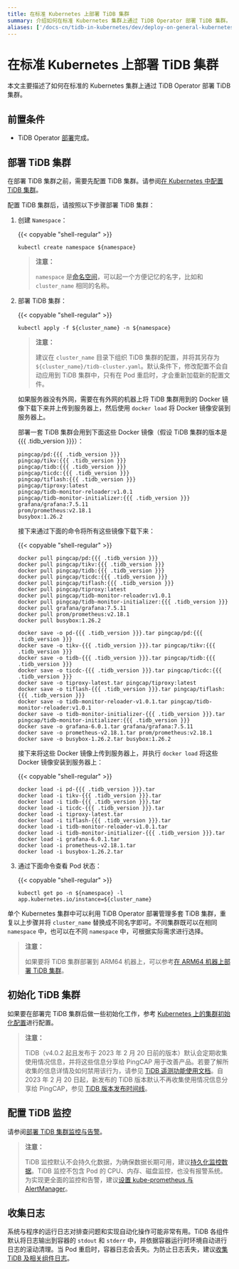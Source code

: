 ```yaml
---
title: 在标准 Kubernetes 上部署 TiDB 集群
summary: 介绍如何在标准 Kubernetes 集群上通过 TiDB Operator 部署 TiDB 集群。
aliases: ['/docs-cn/tidb-in-kubernetes/dev/deploy-on-general-kubernetes/','/zh/tidb-in-kubernetes/dev/deploy-tidb-enterprise-edition']
---
```


# 在标准 Kubernetes 上部署 TiDB 集群

本文主要描述了如何在标准的 Kubernetes 集群上通过 TiDB Operator 部署 TiDB 集群。

## 前置条件

* TiDB Operator [部署](deploy-tidb-operator.md)完成。

## 部署 TiDB 集群

在部署 TiDB 集群之前，需要先配置 TiDB 集群。请参阅[在 Kubernetes 中配置 TiDB 集群](configure-a-tidb-cluster.md)。

配置 TiDB 集群后，请按照以下步骤部署 TiDB 集群：

1. 创建 `Namespace`：

    {{< copyable "shell-regular" >}}

    ```shell
    kubectl create namespace ${namespace}
    ```

    > **注意：**
    >
    > `namespace` 是[命名空间](https://kubernetes.io/docs/concepts/overview/working-with-objects/namespaces/)，可以起一个方便记忆的名字，比如和 `cluster_name` 相同的名称。

2. 部署 TiDB 集群：

    {{< copyable "shell-regular" >}}

    ``` shell
    kubectl apply -f ${cluster_name} -n ${namespace}
    ```

    > **注意：**
    >
    > 建议在 `cluster_name` 目录下组织 TiDB 集群的配置，并将其另存为 `${cluster_name}/tidb-cluster.yaml`。默认条件下，修改配置不会自动应用到 TiDB 集群中，只有在 Pod 重启时，才会重新加载新的配置文件。

    如果服务器没有外网，需要在有外网的机器上将 TiDB 集群用到的 Docker 镜像下载下来并上传到服务器上，然后使用 `docker load` 将 Docker 镜像安装到服务器上。

    部署一套 TiDB 集群会用到下面这些 Docker 镜像（假设 TiDB 集群的版本是 {{{ .tidb_version }}}）：

    ```shell
    pingcap/pd:{{{ .tidb_version }}}
    pingcap/tikv:{{{ .tidb_version }}}
    pingcap/tidb:{{{ .tidb_version }}}
    pingcap/ticdc:{{{ .tidb_version }}}
    pingcap/tiflash:{{{ .tidb_version }}}
    pingcap/tiproxy:latest
    pingcap/tidb-monitor-reloader:v1.0.1
    pingcap/tidb-monitor-initializer:{{{ .tidb_version }}}
    grafana/grafana:7.5.11
    prom/prometheus:v2.18.1
    busybox:1.26.2
    ```

    接下来通过下面的命令将所有这些镜像下载下来：

    {{< copyable "shell-regular" >}}

    ```shell
    docker pull pingcap/pd:{{{ .tidb_version }}}
    docker pull pingcap/tikv:{{{ .tidb_version }}}
    docker pull pingcap/tidb:{{{ .tidb_version }}}
    docker pull pingcap/ticdc:{{{ .tidb_version }}}
    docker pull pingcap/tiflash:{{{ .tidb_version }}}
    docker pull pingcap/tiproxy:latest
    docker pull pingcap/tidb-monitor-reloader:v1.0.1
    docker pull pingcap/tidb-monitor-initializer:{{{ .tidb_version }}}
    docker pull grafana/grafana:7.5.11
    docker pull prom/prometheus:v2.18.1
    docker pull busybox:1.26.2

    docker save -o pd-{{{ .tidb_version }}}.tar pingcap/pd:{{{ .tidb_version }}}
    docker save -o tikv-{{{ .tidb_version }}}.tar pingcap/tikv:{{{ .tidb_version }}}
    docker save -o tidb-{{{ .tidb_version }}}.tar pingcap/tidb:{{{ .tidb_version }}}
    docker save -o ticdc-{{{ .tidb_version }}}.tar pingcap/ticdc:{{{ .tidb_version }}}
    docker save -o tiproxy-latest.tar pingcap/tiproxy:latest
    docker save -o tiflash-{{{ .tidb_version }}}.tar pingcap/tiflash:{{{ .tidb_version }}}
    docker save -o tidb-monitor-reloader-v1.0.1.tar pingcap/tidb-monitor-reloader:v1.0.1
    docker save -o tidb-monitor-initializer-{{{ .tidb_version }}}.tar pingcap/tidb-monitor-initializer:{{{ .tidb_version }}}
    docker save -o grafana-6.0.1.tar grafana/grafana:7.5.11
    docker save -o prometheus-v2.18.1.tar prom/prometheus:v2.18.1
    docker save -o busybox-1.26.2.tar busybox:1.26.2
    ```

    接下来将这些 Docker 镜像上传到服务器上，并执行 `docker load` 将这些 Docker 镜像安装到服务器上：

    {{< copyable "shell-regular" >}}

    ```shell
    docker load -i pd-{{{ .tidb_version }}}.tar
    docker load -i tikv-{{{ .tidb_version }}}.tar
    docker load -i tidb-{{{ .tidb_version }}}.tar
    docker load -i ticdc-{{{ .tidb_version }}}.tar
    docker load -i tiproxy-latest.tar
    docker load -i tiflash-{{{ .tidb_version }}}.tar
    docker load -i tidb-monitor-reloader-v1.0.1.tar
    docker load -i tidb-monitor-initializer-{{{ .tidb_version }}}.tar
    docker load -i grafana-6.0.1.tar
    docker load -i prometheus-v2.18.1.tar
    docker load -i busybox-1.26.2.tar
    ```

3. 通过下面命令查看 Pod 状态：

    {{< copyable "shell-regular" >}}

    ``` shell
    kubectl get po -n ${namespace} -l app.kubernetes.io/instance=${cluster_name}
    ```

单个 Kubernetes 集群中可以利用 TiDB Operator 部署管理多套 TiDB 集群，重复以上步骤并将 `cluster_name` 替换成不同名字即可。不同集群既可以在相同 `namespace` 中，也可以在不同 `namespace` 中，可根据实际需求进行选择。

> **注意：**
>
> 如果要将 TiDB 集群部署到 ARM64 机器上，可以参考[在 ARM64 机器上部署 TiDB 集群](deploy-cluster-on-arm64.md)。

## 初始化 TiDB 集群

如果要在部署完 TiDB 集群后做一些初始化工作，参考 [Kubernetes 上的集群初始化配置](initialize-a-cluster.md)进行配置。

> **注意：**
>
> TiDB（v4.0.2 起且发布于 2023 年 2 月 20 日前的版本）默认会定期收集使用情况信息，并将这些信息分享给 PingCAP 用于改善产品。若要了解所收集的信息详情及如何禁用该行为，请参见 [TiDB 遥测功能使用文档](https://docs.pingcap.com/zh/tidb/stable/telemetry)。自 2023 年 2 月 20 日起，新发布的 TiDB 版本默认不再收集使用情况信息分享给 PingCAP，参见 [TiDB 版本发布时间线](https://docs.pingcap.com/zh/tidb/stable/release-timeline)。

## 配置 TiDB 监控

请参阅[部署 TiDB 集群监控与告警](monitor-a-tidb-cluster.md)。

> **注意：**
>
> TiDB 监控默认不会持久化数据，为确保数据长期可用，建议[持久化监控数据](monitor-a-tidb-cluster.md#持久化监控数据)。TiDB 监控不包含 Pod 的 CPU、内存、磁盘监控，也没有报警系统。为实现更全面的监控和告警，建议[设置 kube-prometheus 与 AlertManager](monitor-a-tidb-cluster.md#设置-kube-prometheus-与-alertmanager)。

## 收集日志

系统与程序的运行日志对排查问题和实现自动化操作可能非常有用。TiDB 各组件默认将日志输出到容器的 `stdout` 和 `stderr` 中，并依据容器运行时环境自动进行日志的滚动清理。当 Pod 重启时，容器日志会丢失。为防止日志丢失，建议[收集 TiDB 及相关组件日志](logs-collection.md)。

